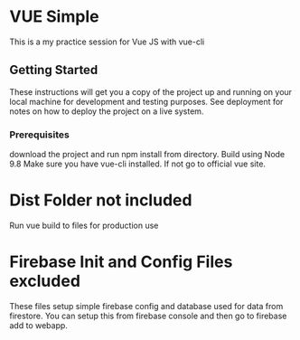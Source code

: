 # VUE Simple

This is a my practice session for Vue JS with vue-cli

## Getting Started

These instructions will get you a copy of the project up and running on your local machine for development and testing purposes. See deployment for notes on how to deploy the project on a live system.

### Prerequisites

download the project and run npm install from directory.
Build using Node 9.8
Make sure you have vue-cli installed. If not go to official vue site.

# Dist Folder not included
Run vue build to files for production use

# Firebase Init and Config Files excluded
These files setup simple firebase config and database used for data from firestore. You can setup this from
firebase console and then go to firebase add to webapp.
